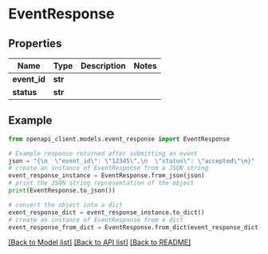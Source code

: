 # EventResponse


## Properties

Name | Type | Description | Notes
------------ | ------------- | ------------- | -------------
**event_id** | **str** |  | 
**status** | **str** |  | 

## Example

```python
from openapi_client.models.event_response import EventResponse

# Example response returned after submitting an event
json = "{\n  \"event_id\": \"12345\",\n  \"status\": \"accepted\"\n}"
# create an instance of EventResponse from a JSON string
event_response_instance = EventResponse.from_json(json)
# print the JSON string representation of the object
print(EventResponse.to_json())

# convert the object into a dict
event_response_dict = event_response_instance.to_dict()
# create an instance of EventResponse from a dict
event_response_from_dict = EventResponse.from_dict(event_response_dict)
```
[[Back to Model list]](../README.md#documentation-for-models) [[Back to API list]](../README.md#documentation-for-api-endpoints) [[Back to README]](../README.md)


